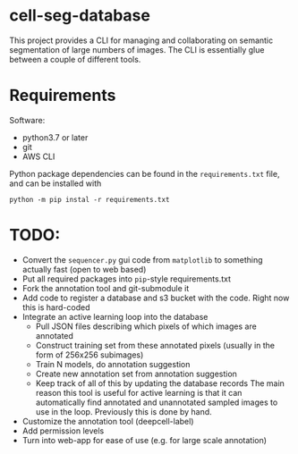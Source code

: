 # cell-seg-database
This project provides a CLI for managing and collaborating on semantic
segmentation of large numbers of images. The CLI is essentially glue between a
couple of different tools. 

# Requirements
Software:
- python3.7 or later
- git
- AWS CLI

Python package dependencies can be found in the `requirements.txt` file, and can be installed with
```
python -m pip instal -r requirements.txt
```

# TODO:
- Convert the `sequencer.py` gui code from `matplotlib` to something actually fast (open to web based)
- Put all required packages into `pip`-style requirements.txt
- Fork the annotation tool and git-submodule it
- Add code to register a database and s3 bucket with the code. Right now this is hard-coded
- Integrate an active learning loop into the database 
    - Pull JSON files describing which pixels of which images are annotated
    - Construct training set from these annotated pixels (usually in the form of
      256x256 subimages)
    - Train N models, do annotation suggestion
    - Create new annotation set from annotation suggestion
    - Keep track of all of this by updating the database records The main reason
      this tool is useful for active learning is that it can automatically find
      annotated and unannotated sampled images to use in the loop. Previously this
      is done by hand.
- Customize the annotation tool (deepcell-label)
- Add permission levels 
- Turn into web-app for ease of use (e.g. for large scale annotation)
